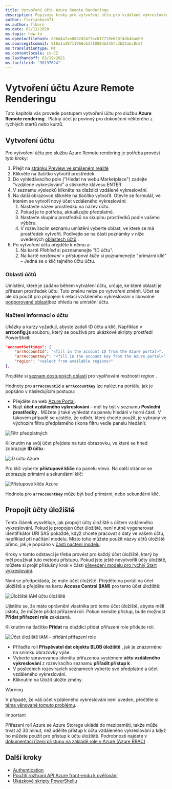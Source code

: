 ```yaml
---
title: Vytvoření účtu Azure Remote Renderingu
description: Popisuje kroky pro vytvoření účtu pro vzdálené vykreslování Azure.
author: florianborn71
ms.author: flborn
ms.date: 02/11/2020
ms.topic: how-to
ms.openlocfilehash: 83bd4a7ae0082d24f7ac617719e628f4db4baeb9
ms.sourcegitcommit: 910a1a38711966cb171050db245fc3b22abc8c5f
ms.translationtype: MT
ms.contentlocale: cs-CZ
ms.lasthandoff: 03/19/2021
ms.locfileid: "98197624"
---
```

# <a name="create-an-azure-remote-rendering-account"></a>Vytvoření účtu Azure Remote Renderingu

Tato kapitola vás provede postupem vytvoření účtu pro službu **Azure Remote rendering** . Platný účet je povinný pro dokončení některého z rychlých startů nebo kurzů.

## <a name="create-an-account"></a>Vytvoření účtu

Pro vytvoření účtu pro službu Azure Remote rendering je potřeba provést tyto kroky:

1. Přejít na [stránku Preview ve smíšeném realitě](https://aka.ms/MixedRealityPrivatePreview)
1. Klikněte na tlačítko vytvořit prostředek.
1. Do vyhledávacího pole ("Hledat na webu Marketplace") zadejte "vzdálené vykreslování" a stiskněte klávesu ENTER.
1. V seznamu výsledků klikněte na dlaždici vzdálené vykreslování.
1. Na další obrazovce klikněte na tlačítko vytvořit. Otevře se formulář, ve kterém se vytvoří nový účet vzdáleného vykreslování:
    1. Nastavte název prostředku na název účtu.
    1. Pokud je to potřeba, aktualizujte předplatné.
    1. Nastavte skupinu prostředků na skupinu prostředků podle vašeho výběru.
    1. V rozevíracím seznamu umístění vyberte oblast, ve které se má prostředek vytvořit. Podívejte se na části poznámky v níže uvedených [oblastech účtů](create-an-account.md#account-regions) .
1. Po vytvoření účtu přejděte k němu a:
    1. Na kartě *Přehled* si poznamenejte "ID účtu".
    1. Na kartě *nastavení > přístupové klíče* si poznamenejte "primární klíč" – Jedná se o klíč tajného účtu účtu.

### <a name="account-regions"></a>Oblasti účtů
Umístění, které je zadáno během vytváření účtu, určuje, ke které oblasti je přiřazen prostředek účtu. Tuto změnu nelze po vytvoření změnit. Účet se ale dá použít pro připojení k relaci vzdáleného vykreslování v libovolné [podporované oblasti](./../reference/regions.md)bez ohledu na umístění účtu.

### <a name="retrieve-the-account-information"></a>Načtení informací o účtu

Ukázky a kurzy vyžadují, abyste zadali ID účtu a klíč. Například v **arrconfig.js** souboru, který se používá pro ukázkové skripty prostředí PowerShell:

```json
"accountSettings": {
    "arrAccountId": "<fill in the account ID from the Azure portal>",
    "arrAccountKey": "<fill in the account key from the Azure portal>",
    "region": "<select from available regions>"
},
```

Projděte si [seznam dostupných oblastí](../reference/regions.md) pro vyplňování možnosti *region* .

Hodnoty pro **`arrAccountId`** a **`arrAccountKey`** lze nalézt na portálu, jak je popsáno v následujícím postupu:

* Přejděte na web [Azure Portal](https://www.portal.azure.com).
* Najít **účet vzdáleného vykreslování** – měl by být v seznamu **Poslední prostředky** . Můžete ji také vyhledat na panelu hledání v horní části. V takovém případě se ujistěte, že odběr, který chcete použít, je vybraný ve výchozím filtru předplatného (ikona filtru vedle panelu hledání):

![Filtr předplatných](./media/azure-subscription-filter.png)

Kliknutím na svůj účet přejdete na tuto obrazovku, ve které se hned zobrazuje  **ID účtu** :

![ID účtu Azure](./media/azure-account-id.png)

Pro klíč vyberte **přístupové klíče** na panelu vlevo. Na další stránce se zobrazuje primární a sekundární klíč:

![Přístupové klíče Azure](./media/azure-account-primary-key.png)

Hodnota pro **`arrAccountKey`** může být buď primární, nebo sekundární klíč.

## <a name="link-storage-accounts"></a>Propojit účty úložiště

Tento článek vysvětluje, jak propojit účty úložiště s účtem vzdáleného vykreslování. Pokud je propojen účet úložiště, není nutné vygenerovat identifikátor URI SAS pokaždé, když chcete pracovat s daty ve vašem účtu, například při načítání modelu. Místo toho můžete použít názvy účtů úložiště přímo, jak je popsáno v [části načtení modelu](../concepts/models.md#loading-models).

Kroky v tomto odstavci je třeba provést pro každý účet úložiště, který by měl používat tuto metodu přístupu. Pokud jste ještě nevytvořili účty úložiště, můžete si projít příslušný krok v části [převedení modelu pro rychlý Start vykreslování](../quickstarts/convert-model.md#storage-account-creation).

Nyní se předpokládá, že máte účet úložiště. Přejděte na portál na účet úložiště a přejděte na kartu **Access Control (IAM)** pro tento účet úložiště:

![Úložiště IAM účtu úložiště](./media/azure-storage-account.png)

Ujistěte se, že máte oprávnění vlastníka pro tento účet úložiště, abyste měli jistotu, že můžete přidat přiřazení rolí. Pokud nemáte přístup, bude možnost **Přidat přiřazení role** zakázaná.

Kliknutím na tlačítko **Přidat** na dlaždici přidat přiřazení role přidejte roli.

![Účet úložiště IAM – přidání přiřazení role](./media/azure-add-role-assignment.png)

* Přiřaďte roli **Přispěvatel dat objektu BLOB úložiště** , jak je znázorněno na snímku obrazovky výše.
* Vyberte spravovanou identitu přiřazenou systémem **účtu vzdáleného vykreslování**  z rozevíracího seznamu **přiřadit přístup k** .
* V posledních rozevíracích seznamech vyberte své předplatné a účet vzdáleného vykreslování.
* Kliknutím na Uložit uložte změny.

> [!WARNING]
> V případě, že váš účet vzdáleného vykreslování není uveden, přečtěte si [téma věnované tomuto problému](../resources/troubleshoot.md#cant-link-storage-account-to-arr-account).

> [!IMPORTANT]
> Přiřazení rolí Azure se Azure Storage ukládá do mezipaměti, takže může trvat až 30 minut, než udělíte přístup k účtu vzdáleného vykreslování a když ho můžete použít pro přístup k účtu úložiště. Podrobnosti najdete v [dokumentaci řízení přístupu na základě role v Azure (Azure RBAC)](../../role-based-access-control/troubleshooting.md#role-assignment-changes-are-not-being-detected) .

## <a name="next-steps"></a>Další kroky

* [Authentication](authentication.md)
* [Použití rozhraní API Azure front-endu k ověřování](frontend-apis.md)
* [Ukázkové skripty PowerShellu](../samples/powershell-example-scripts.md)